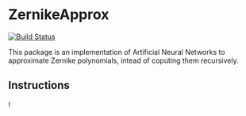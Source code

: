 # ZernikeApprox

[![Build Status](https://github.com/lepton01/ZernikeApprox.jl/actions/workflows/CI.yml/badge.svg?branch=main)](https://github.com/lepton01/ZernikeApprox.jl/actions/workflows/CI.yml?query=branch%3Amain)

This package is an implementation of Artificial Neural Networks to approximate Zernike polynomials, intead of coputing them recursively.

## Instructions

!
